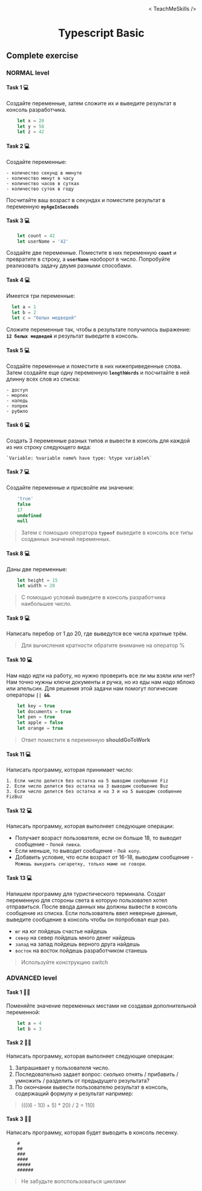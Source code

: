 <p align='right'>< TeachMeSkills /></p>
<h1 align='center'>Typescript Basic</h1>

## Complete exercise

### NORMAL level

#### Task 1 💻

Создайте переменные, затем сложите их и выведите результат в консоль разработчика.

```javascript
    let x = 20
    let y = 58
    let z = 42
```

#### Task 2 💻

Создайте переменные:

    - количество секунд в минуте
    - количество минут в часу
    - количество часов в сутках
    - количество суток в году
    
Посчитайте ваш возраст в секундах и поместите результат в переменную **`myAgeInSeconds`**

#### Task 3 💻

```javascript
    let count = 42
    let userName = '42'
```

Создайте две переменные. Поместите в них переменную **`count`** и превратите в строку, а **`userName`** наоборот в число. Попробуйте реализовать задачу двумя разными способами.

#### Task 4 💻
Имеется три переменные:

```javascript
  let a = 1
  let b = 2
  let c = "белых медведей"
```

Сложите переменные так, чтобы в результате получилось выражение: **`12 белых медведей`** и результат выведите в консоль.

#### Task 5 💻

Создайте переменные и поместите в них нижеприведенные слова. Затем создайте еще одну переменную **`lengthWords`** и посчитайте в ней длинну всех слов из списка:

    - доступ 
    - морпех
    - наледь
    - попрек
    - рубило


#### Task 6 💻
    
Создать 3 переменные разных типов и вывести в консоль для каждой из них строку следующего вида:    

    `Variable: %variable name% have type: %type variable%`

#### Task 7 💻

Создайте переменные и присвойте им значения:

```javascript
    'true'
    false
    17
    undefined
    null
```
> Затем с помощью оператора **`typeof`** выведите в консоль все типы созданных значений переменных.

#### Task 8 💻

Даны две переменные:

```javascript
    let height = 15
    let width = 20
```

> С помощью условий выведите в консоль разработчика наибольшее число.

#### Task 9 💻

Написать перебор от 1 до 20, где выведутся все числа кратные трём.

> Для вычисления кратности обратите внимание на оператор %

#### Task 10 💻

Нам надо идти на работу, но нужно проверить все ли мы взяли или нет?
Нам точно нужны ключи документы и ручка, но из еды нам надо яблоко или апельсин. 
Для решения этой задачи нам помогут логические операторы **`|| &&`**.

```javascript
    let key = true
    let documents = true
    let pen = true
    let apple = false
    let orange = true
```

> Ответ поместите в переменную **shouldGoToWork**

#### Task 11 💻

Написать программу, которая принимает число: 

    1. Если число делится без остатка на 5 выводим сообщение Fiz
    2. Если число делится без остатка на 3 выводим сообшение Buz
    3. Если число делится без остатка и на 3 и на 5 выводим сообшение FizBuz

#### Task 12 💻

Написать программу, которая выполняет следующие операции:

- Получает возраст пользователя, если он больше 18, то выводит сообщение - `Попей пивка`. 
- Если меньше, то выводит сообщение - `Пей колу`. 
- Добавить условие, что если возраст от 16-18, выводим сообщение - `Можешь выкурить сигаретку, только маме не говори`.

#### Task 13 💻

Напишем программу для туристического терминала. Создат переменную для стороны света в которую пользовател хотел отправиться. После ввода данных мы должны вывести в консоль сообщение из списка. Если пользователь ввел неверные данные, выведите сообщение в консоль чтобы он попробовал еще раз.

+ `юг` на юг пойдешь счастье найдешь
+ `север` на север пойдешь много денег найдешь
+ `запад` на запад пойдешь верного друга найдешь
+ `восток` на восток пойдешь разработчиком станешь

> Используйте конструкцию switch

### ADVANCED level

#### Task 1 👨‍🏫 

Поменяйте значение переменных местами не создавая дополнительной переменной:

```javascript
    let a = 4
    let b = 3
```

#### Task 2 👨‍🏫 

Написать программу, которая выполняет следующие операции: 

1. Запрашивает у пользователя число.
2. Последовательно задает вопрос: 
    cколько отнять / прибавить / умножить / разделить от предыдущего результата?
3. По окончании вывести пользователю результат в консоль, содержащий формулу и результат например: 
> ((((6 - 10) + 5) * 20) / 2 = 110)

#### Task 3 👨‍🏫

Написать программу, которая будет выводить в консоль лесенку.

```
    #
    ##
    ###
    ####
    #####
    ######
```

> Не забудьте вопспользоваться циклами